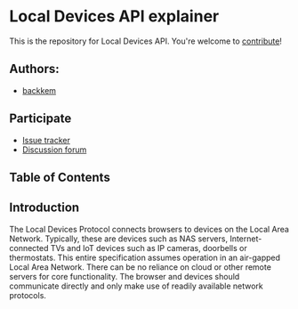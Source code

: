 # Local Devices API explainer

This is the repository for Local Devices API. You're welcome to
[contribute](CONTRIBUTING.md)!

## Authors:

- [backkem](https://github.com/backkem)

## Participate

- [Issue tracker](https://github.com/backkem/local-devices-api/issues)
- [Discussion forum](https://discourse.wicg.io/t/idea-local-devices-api-lan-services/5056)

## Table of Contents

<!-- START doctoc generated TOC please keep comment here to allow auto update -->
<!-- END doctoc generated TOC please keep comment here to allow auto update -->

## Introduction

The Local Devices Protocol connects browsers to devices on the Local Area Network. Typically, these are devices such as NAS servers, Internet-connected TVs and IoT devices such as IP cameras, doorbells or thermostats.
This entire specification assumes operation in an air-gapped Local Area Network. There can be no reliance on cloud or other remote servers for core functionality. The browser and devices should communicate directly and only make use of readily available network protocols.
